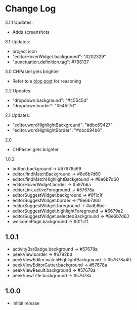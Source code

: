 # Change Log
3.1.1 Updates:
- Adds screenshots

3.1 Updates:
- project icon
- "editorHoverWidget.background": "#202329"
- "punctuation.definition.tag": #796137


3.0 CHPastel gets brighter
- Refer to a [blog post](https://caasi.dev/post/chpastel-brighter/) for reasoning

2.2 Updates:
- "dropdown.background": "#45545d"
- "dropdown.border": "#545f76"

2.1 Updates:
- "editor.wordHighlightBackground": "#dbc69427"
- "editor.wordHighlightBorder": "#dbc694b6"

2.0
- CHPastel gets brighter

1.0.2
- button.background -> #57678a99
- editor.findMatchBackground -> #8e6b7d60
- editor.findMatchHighlightBackground -> #8e6b7d60
- editorHoverWidget.border -> #597b6a
- editorLink.activeForeground -> #57678a
- editorSuggestWidget.background -> #0f1c1f
- editorSuggestWidget.border -> #8e6b7d60
- editorSuggestWidget.foreground -> #adb6be
- editorSuggestWidget.highlightForeground -> #6679a2
- editorSuggestWidget.selectedBackground -> #8e6b7d60
- welcomePage.background -> #0f1c1f


## 1.0.1
- activityBarBadge.background -> #57678a
- peekView.border -> #6792bd
- peekViewEditor.matchHighlightBackground -> #57678a40.
- peekViewEditorGutter.background -> #57678a
- peekViewResult.background -> #57678a
- peekViewTitle.background -> #57678a


## 1.0.0
- Initial release
